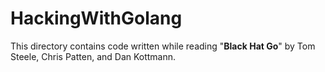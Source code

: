 # HackingWithGolang

This directory contains code written while reading "**Black Hat Go**" by Tom Steele, Chris Patten, and Dan Kottmann.
